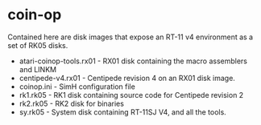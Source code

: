 # coin-op

Contained here are disk images that expose an RT-11 v4 environment as a set of RK05 disks.

* atari-coinop-tools.rx01 - RX01 disk containing the macro assemblers and LINKM
* centipede-v4.rx01 - Centipede revision 4 on an RX01 disk image.
* coinop.ini - SimH configuration file
* rk1.rk05 - RK1 disk containing source code for Centipede revision 2
* rk2.rk05 - RK2 disk for binaries
* sy.rk05 - System disk containing RT-11SJ V4, and all the tools.

